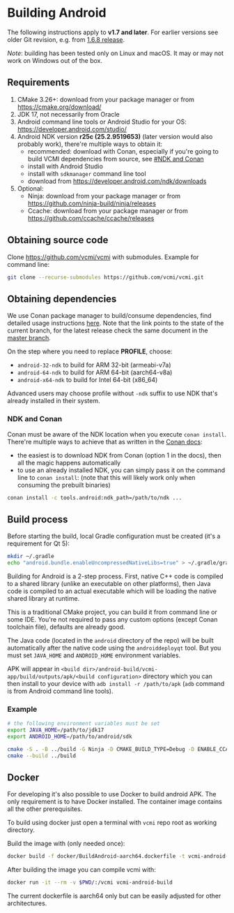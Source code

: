 # Building Android

The following instructions apply to **v1.7 and later**. For earlier versions see older Git revision, e.g. from [1.6.8 release](https://github.com/vcmi/vcmi/blob/1.6.8/docs/developers/Building_Android.md).

*Note*: building has been tested only on Linux and macOS. It may or may not work on Windows out of the box.

## Requirements

1. CMake 3.26+: download from your package manager or from <https://cmake.org/download/>
2. JDK 17, not necessarily from Oracle
3. Android command line tools or Android Studio for your OS: <https://developer.android.com/studio/>
4. Android NDK version **r25c (25.2.9519653)** (later version would also probably work), there're multiple ways to obtain it:
    - recommended: download with Conan, especially if you're going to build VCMI dependencies from source, see [#NDK and Conan](#ndk-and-conan)
    - install with Android Studio
    - install with `sdkmanager` command line tool
    - download from <https://developer.android.com/ndk/downloads>
5. Optional:
    - Ninja: download from your package manager or from <https://github.com/ninja-build/ninja/releases>
    - Ccache: download from your package manager or from <https://github.com/ccache/ccache/releases>

## Obtaining source code

Clone <https://github.com/vcmi/vcmi> with submodules. Example for command line:

```sh
git clone --recurse-submodules https://github.com/vcmi/vcmi.git
```

## Obtaining dependencies

We use Conan package manager to build/consume dependencies, find detailed usage instructions [here](./Conan.md). Note that the link points to the state of the current branch, for the latest release check the same document in the [master branch](https://github.com/vcmi/vcmi/blob/master/docs/developers/Conan.md).

On the step where you need to replace **PROFILE**, choose:

- `android-32-ndk` to build for ARM 32-bit (armeabi-v7a)
- `android-64-ndk` to build for ARM 64-bit (aarch64-v8a)
- `android-x64-ndk` to build for Intel 64-bit (x86_64)

Advanced users may choose profile without `-ndk` suffix to use NDK that's already installed in their system.

### NDK and Conan

Conan must be aware of the NDK location when you execute `conan install`. There're multiple ways to achieve that as written in the [Conan docs](https://docs.conan.io/2/examples/cross_build/android/ndk.html#examples-cross-build-android-ndk):

- the easiest is to download NDK from Conan (option 1 in the docs), then all the magic happens automatically
- to use an already installed NDK, you can simply pass it on the command line to `conan install`: (note that this will likely work only when consuming the prebuilt binaries)

```sh
conan install -c tools.android:ndk_path=/path/to/ndk ...
```

## Build process

Before starting the build, local Gradle configuration must be created (it's a requirement for Qt 5):

```sh
mkdir ~/.gradle
echo "android.bundle.enableUncompressedNativeLibs=true" > ~/.gradle/gradle.properties
```

Building for Android is a 2-step process. First, native C++ code is compiled to a shared library (unlike an executable on other platforms), then Java code is compiled to an actual executable which will be loading the native shared library at runtime.

This is a traditional CMake project, you can build it from command line or some IDE. You're not required to pass any custom options (except Conan toolchain file), defaults are already good.

The Java code (located in the `android` directory of the repo) will be built automatically after the native code using the `androiddeployqt` tool. But you must set `JAVA_HOME` and `ANDROID_HOME` environment variables.

APK will appear in `<build dir>/android-build/vcmi-app/build/outputs/apk/<build configuration>` directory which you can then install to your device with `adb install -r /path/to/apk` (`adb` command is from Android command line tools).

### Example

```sh
# the following environment variables must be set
export JAVA_HOME=/path/to/jdk17
export ANDROID_HOME=/path/to/android/sdk

cmake -S . -B ../build -G Ninja -D CMAKE_BUILD_TYPE=Debug -D ENABLE_CCACHE:BOOL=ON --toolchain ...
cmake --build ../build
```

## Docker

For developing it's also possible to use Docker to build android APK. The only requirement is to have Docker installed. The container image contains all the other prerequisites.

To build using docker just open a terminal with `vcmi` repo root as working directory.

Build the image with (only needed once):

```sh
docker build -f docker/BuildAndroid-aarch64.dockerfile -t vcmi-android-build .
```

After building the image you can compile vcmi with:

```sh
docker run -it --rm -v $PWD/:/vcmi vcmi-android-build
```

The current dockerfile is aarch64 only but can be easily adjusted for other architectures.
